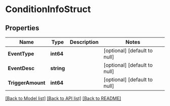 # ConditionInfoStruct

## Properties
Name | Type | Description | Notes
------------ | ------------- | ------------- | -------------
**EventType** | **int64** |  | [optional] [default to null]
**EventDesc** | **string** |  | [optional] [default to null]
**TriggerAmount** | **int64** |  | [optional] [default to null]

[[Back to Model list]](../README.md#documentation-for-models) [[Back to API list]](../README.md#documentation-for-api-endpoints) [[Back to README]](../README.md)


